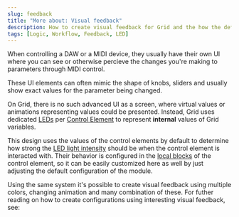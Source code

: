 ```yaml
---
slug: feedback
title: "More about: Visual feedback"
description: How to create visual feedback for Grid and the how the defaults work.
tags: [Logic, Workflow, Feedback, LED]
---
```


When controlling a DAW or a MIDI device, they usually have their own UI where you can see or otherwise percieve the changes you're making to parameters through MIDI control.

These UI elements can often mimic the shape of knobs, sliders and usually show exact values for the parameter being changed.

On Grid, there is no such advanced UI as a screen, where virtual values or animations representing values could be presented. Instead, Grid uses dedicated [LEDs](/category/led-actions) per [Control Element](/category/ui-events) to represent **internal** values of Grid variables.

This design uses the values of the control elements by default to determine how strong the [LED light intensity](/docs/wiki/actions/led/intensity.md) should be when the control element is interacted with. Their behavior is configured in the [local blocks](/docs/wiki/actions/variables/local-variables.md) of the control element, so it can be easily customized here as well by just adjusting the default configuration of the module.

Using the same system it's possible to create visual feedback using multiple colors, changing animation and many combination of these. For futher reading on how to create configurations using interesting visual feedback, see: